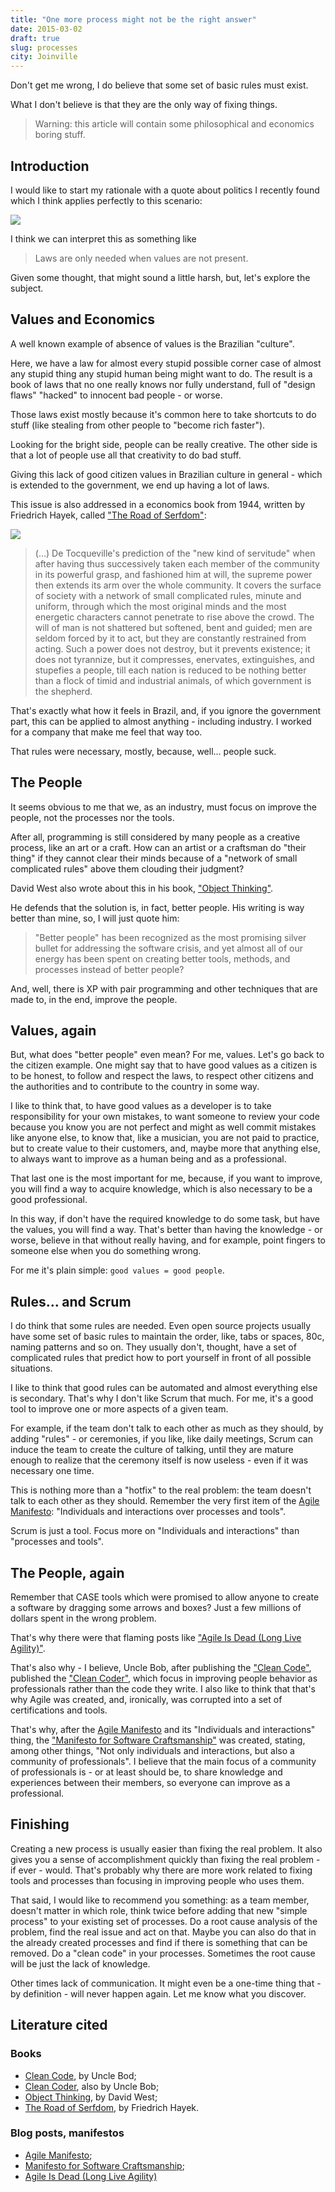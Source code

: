 ```yaml
---
title: "One more process might not be the right answer"
date: 2015-03-02
draft: true
slug: processes
city: Joinville
---
```


Don't get me wrong, I do believe that some set of basic rules must exist. 

What I don't believe is that they are the only way of fixing things.

> Warning: this article will contain some philosophical and economics boring stuff.

## Introduction

I would like to start my rationale with a quote about politics I recently found which I think applies perfectly to this scenario:

![](the_more_corrupt_the_state_the_more_numerous_the_laws-b7a3811e-9f91-4030-bd2b-19588a4b7b3d.jpg)

I think we can interpret this as something like

> Laws are only needed when values are not present.

Given some thought, that might sound a little harsh, but, let's explore the subject.

## Values and Economics

A well known example of absence of values is the Brazilian "culture".

Here, we have a law for almost every stupid possible corner case of almost any stupid thing any stupid human being might want to do. The result is a book of laws that no one really knows nor fully understand, full of "design flaws" "hacked" to innocent bad people - or worse.

Those laws exist mostly because it's common here to take shortcuts to do stuff (like stealing from other people to "become rich faster"). 

Looking for the bright side, people can be really creative. The other side is that a lot of people use all that creativity to do bad stuff.

Giving this lack of good citizen values in Brazilian culture in general - which is extended to the government, we end up having a lot of laws.

This issue is also addressed in a economics book from 1944, written by Friedrich Hayek, called ["The Road of Serfdom"](http://www.amazon.com/gp/product/0226320553/ref=as_li_tl?ie=UTF8&camp=1789&creative=390957&creativeASIN=0226320553&linkCode=as2&tag=carlbeck-20&linkId=GWMI44FYUFMMSGRJ):

![](Untitled-19e24ad6-c431-4c6e-b7c9-4ac9a901c208.png)

> (…) De Tocqueville's prediction of the "new kind of servitude" when after having thus successively taken each member of the community in its powerful grasp, and fashioned him at will, the supreme power then extends its arm over the whole community. It covers the surface of society with a network of small complicated rules, minute and uniform, through which the most original minds and the most energetic characters cannot penetrate to rise above the crowd. The will of man is not shattered but softened, bent and guided; men are seldom forced by it to act, but they are constantly restrained from acting. Such a power does not destroy, but it prevents existence; it does not tyrannize, but it compresses, enervates, extinguishes, and stupefies a people, till each nation is reduced to be nothing better than a flock of timid and industrial animals, of which government is the shepherd.

That's exactly what how it feels in Brazil, and, if you ignore the government part, this can be applied to almost anything - including industry. I worked for a company that make me feel that way too. 

That rules were necessary, mostly, because, well… people suck.

## The People

It seems obvious to me that we, as an industry, must focus on improve the people, not the processes nor the tools.

After all, programming is still considered by many people as a creative process, like an art or a craft. How can an artist or a craftsman do "their thing" if they cannot clear their minds because of a "network of small complicated rules" above them clouding their judgment?

David West also wrote about this in his book, ["Object Thinking"](http://www.amazon.com/gp/product/0735619654/ref=as_li_tl?ie=UTF8&camp=1789&creative=390957&creativeASIN=0735619654&linkCode=as2&tag=carlbeck-20&linkId=YOAGPVXGOZL2DKWY). 

He defends that the solution is, in fact, better people. His writing is way better than mine, so, I will just quote him:

> "Better people" has been recognized as the most promising silver bullet for addressing the software crisis, and yet almost all of our energy has been spent on creating better tools, methods, and processes instead of better people?

And, well, there is XP with pair programming and other techniques that are made to, in the end, improve the people.

## Values, again

But, what does "better people" even mean? For me, values. Let's go back to the citizen example. One might say that to have good values as a citizen is to be honest, to follow and respect the laws, to respect other citizens and the authorities and to contribute to the country in some way.

I like to think that, to have good values as a developer is to take responsibility for your own mistakes, to want someone to review your code because you know you are not perfect and might as well commit mistakes like anyone else, to know that, like a musician, you are not paid to practice, but to create value to their customers, and, maybe more that anything else, to always want to improve as a human being and as a professional.

That last one is the most important for me, because, if you want to improve, you will find a way to acquire knowledge, which is also necessary to be a good professional. 

In this way, if don't have the required knowledge to do some task, but have the values, you will find a way. That's better than having the knowledge - or worse, believe in that without really having, and for example, point fingers to someone else when you do something wrong. 

For me it's plain simple: `good values = good people`.

## Rules… and Scrum

I do think that some rules are needed. Even open source projects usually have some set of basic rules to maintain the order, like, tabs or spaces, 80c, naming patterns and so on. They usually don't, thought, have a set of complicated rules that predict how to port yourself in front of all possible situations.

I like to think that good rules can be automated and almost everything else is secondary. That's why I don't like Scrum that much. For me, it's a good tool to improve one or more aspects of a given team. 

For example, if the team don't talk to each other as much as they should, by adding "rules" - or ceremonies, if you like, like daily meetings, Scrum can induce the team to create the culture of talking, until they are mature enough to realize that the ceremony itself is now useless - even if it was necessary one time.

This is nothing more than a "hotfix" to the real problem:  the team doesn't talk to each other as they should. Remember the very first item of the [Agile Manifesto](http://www.agilemanifesto.org/): "Individuals and interactions over processes and tools". 

Scrum is just  a tool. Focus more on "Individuals and interactions" than "processes and tools".

## The People, again

Remember that CASE tools which were promised to allow anyone to create a software by dragging some arrows and boxes? Just a few millions of dollars spent in the wrong problem.

That's why there were that flaming posts like ["Agile Is Dead (Long Live Agility)"](https://pragdave.me/blog/2014/03/04/time-to-kill-agile.html). 

That's also why - I believe, Uncle Bob, after publishing the ["Clean Code"](http://www.amazon.com/gp/product/0132350882/ref=as_li_tl?ie=UTF8&camp=1789&creative=390957&creativeASIN=0132350882&linkCode=as2&tag=carlbeck-20&linkId=M5YAXQCRGWV37R22), published the
["Clean Coder"](http://www.amazon.com/gp/product/0132350882/ref=as_li_tl?ie=UTF8&camp=1789&creative=390957&creativeASIN=0132350882&linkCode=as2&tag=carlbeck-20&linkId=VC6WP7H543ZXMOK7), which focus in improving people behavior as professionals rather than the code they write. I also like to think that that's why Agile was created, and, ironically, was corrupted into a set of certifications and tools.

That's why, after the [Agile Manifesto](http://www.agilemanifesto.org/) and its "Individuals and interactions" thing, the ["Manifesto for Software Craftsmanship"](http://manifesto.softwarecraftsmanship.org/) was created, stating, among other things, "Not only individuals and interactions, but also a community of professionals". I believe that the main focus of a community of professionals is - or at least should be, to share knowledge and experiences between their members, so everyone can improve as a professional.

## Finishing

Creating a new process is usually easier than fixing the real problem. It also gives you a sense of accomplishment quickly than fixing the real problem - if ever - would. That's probably why there are more work related to fixing tools and processes than focusing in improving people who uses them.

That said, I would like to recommend you something: as a team member, doesn't matter in which role, think twice before adding that new "simple process" to your existing set of processes. Do a root cause analysis of the problem, find the real issue and act on that. Maybe you can also do that in the already created processes and find if there is something that can be removed. Do a "clean code" in your processes. Sometimes the root cause will be just the lack of knowledge. 

Other times lack of communication. It might even be a one-time thing that - by definition - will never happen again. Let me know what you discover.

## Literature cited

### Books

- [Clean Code](http://www.amazon.com/gp/product/0132350882/ref=as_li_tl?ie=UTF8&camp=1789&creative=390957&creativeASIN=0132350882&linkCode=as2&tag=carlbeck-20&linkId=M5YAXQCRGWV37R22), by Uncle Bod;
- [Clean Coder](http://www.amazon.com/gp/product/0132350882/ref=as_li_tl?ie=UTF8&camp=1789&creative=390957&creativeASIN=0132350882&linkCode=as2&tag=carlbeck-20&linkId=VC6WP7H543ZXMOK7), also by Uncle Bob;
- [Object Thinking](http://www.amazon.com/gp/product/0735619654/ref=as_li_tl?ie=UTF8&camp=1789&creative=390957&creativeASIN=0735619654&linkCode=as2&tag=carlbeck-20&linkId=YOAGPVXGOZL2DKWY), by David West;
- [The Road of Serfdom](http://www.amazon.com/gp/product/0226320553/ref=as_li_tl?ie=UTF8&camp=1789&creative=390957&creativeASIN=0226320553&linkCode=as2&tag=carlbeck-20&linkId=GWMI44FYUFMMSGRJ), by Friedrich Hayek.

### Blog posts, manifestos

- [Agile Manifesto](http://www.agilemanifesto.org/);
- [Manifesto for Software Craftsmanship](http://manifesto.softwarecraftsmanship.org/);
- [Agile Is Dead (Long Live Agility)](https://pragdave.me/blog/2014/03/04/time-to-kill-agile.html)